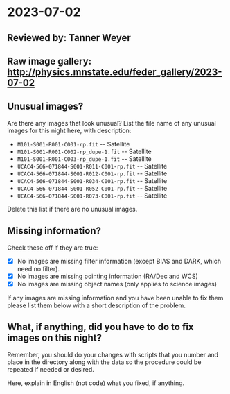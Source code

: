 # 2023-07-02

## Reviewed by:   Tanner Weyer

## Raw image gallery: http://physics.mnstate.edu/feder_gallery/2023-07-02

## Unusual images?

Are there any images that look unusual? List the file name of any unusual images for this night here, with description:

+ `M101-S001-R001-C001-rp.fit` -- Satellite
+ `M101-S001-R001-C002-rp_dupe-1.fit` -- Satellite
+ `M101-S001-R001-C003-rp_dupe-1.fit` -- Satellite
+ `UCAC4-566-071844-S001-R011-C001-rp.fit` -- Satellite
+ `UCAC4-566-071844-S001-R012-C001-rp.fit` -- Satellite
+ `UCAC4-566-071844-S001-R034-C001-rp.fit` -- Satellite
+ `UCAC4-566-071844-S001-R052-C001-rp.fit` -- Satellite
+ `UCAC4-566-071844-S001-R073-C001-rp.fit` -- Satellite 

Delete this list if there are no unusual images.

## Missing information?

Check these off if they are true:

- [x] No images are missing filter information (except BIAS and DARK, which need no filter).
- [x] No images are missing pointing information (RA/Dec and WCS)
- [x] No images are missing object names (only applies to science images)

If any images are missing information and you have been unable to fix them please list
them below with a short description of the problem.

## What, if anything, did you have to do to fix images on this night?

Remember, you should do your changes with scripts that you number and place in the
directory along with the data so the procedure could be repeated if needed or
desired.

Here, explain in English (not code) what you fixed, if anything.
